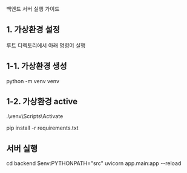 백엔드 서버 실행 가이드 

## 1. 가상환경 설정 
루트 디렉토리에서 아래 명령어 실행
## 1-1. 가상환경 생성 
python -m venv venv
## 1-2. 가상환경 active 
.\venv\Scripts\Activate

pip install -r requirements.txt

## 서버 실행 
cd backend
$env:PYTHONPATH="src"
uvicorn app.main:app --reload

